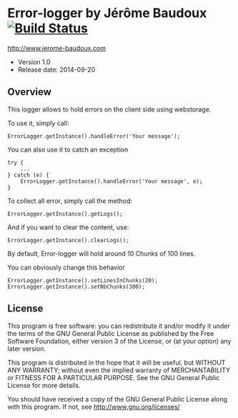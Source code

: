 Error-logger by Jérôme Baudoux [![Build Status](https://travis-ci.org/leonsulivan/error-logger.svg?branch=master)](https://travis-ci.org/leonsulivan/error-logger)
=======
http://www.jerome-baudoux.com

* Version 1.0
* Release date: 2014-09-20

Overview
-------
This logger allows to hold errors on the client side using webstorage.

To use it, simply call:

    ErrorLogger.getInstance().handleError('Your message');
	
You can also use it to catch an exception

    try {
	    ...
	} catch (e) {
	    ErrorLogger.getInstance().handleError('Your message', e);
	}
	
To collect all error, simply call the method:

	ErrorLogger.getInstance().getLogs();
	
And if you want to clear the content, use:

	ErrorLogger.getInstance().clearLogs();
	
By default, Error-logger will hold around 10 Chunks of 100 lines.

You can obviously change this behavior

    ErrorLogger.getInstance().setLinesInChunks(20);
    ErrorLogger.getInstance().setNbChunks(300); 

License
-------
This program is free software: you can redistribute it and/or modify
it under the terms of the GNU General Public License as published by
the Free Software Foundation, either version 3 of the License, or
(at your option) any later version.
 
This program is distributed in the hope that it will be useful,
but WITHOUT ANY WARRANTY; without even the implied warranty of
MERCHANTABILITY or FITNESS FOR A PARTICULAR PURPOSE.  See the
GNU General Public License for more details.

You should have received a copy of the GNU General Public License
along with this program.  If not, see <http://www.gnu.org/licenses/>
